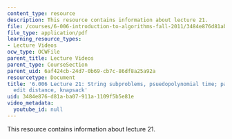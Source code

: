 ```yaml
---
content_type: resource
description: This resource contains information about lecture 21.
file: /courses/6-006-introduction-to-algorithms-fall-2011/3484e876d81aba07911a1109f5b5e81e_MIT6_006F11_lec21.pdf
file_type: application/pdf
learning_resource_types:
- Lecture Videos
ocw_type: OCWFile
parent_title: Lecture Videos
parent_type: CourseSection
parent_uid: 6af424cb-24d7-0b69-cb7c-86df8a25a92a
resourcetype: Document
title: '6.006 Lecture 21: String subproblems, psuedopolynomial time; parenthesization,
  edit distance, knapsack'
uid: 3484e876-d81a-ba07-911a-1109f5b5e81e
video_metadata:
  youtube_id: null
---
```

This resource contains information about lecture 21.

